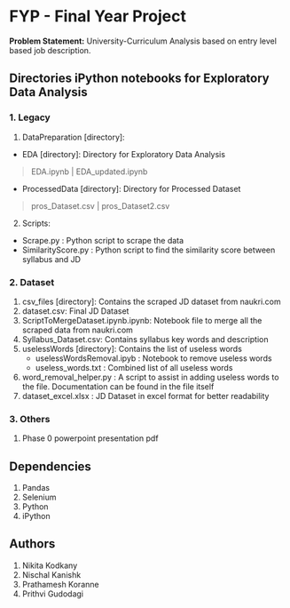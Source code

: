# FYP - Final Year Project
**Problem Statement:** University-Curriculum Analysis based on entry level based job description.
## Directories iPython notebooks for Exploratory Data Analysis
### 1. Legacy
1. DataPreparation [directory]:
* EDA [directory]: Directory for Exploratory Data Analysis
 >EDA.ipynb | EDA_updated.ipynb
* ProcessedData [directory]: Directory for Processed Dataset
> pros_Dataset.csv | pros_Dataset2.csv
2. Scripts:
* Scrape.py : Python script to scrape the data
* SimilarityScore.py : Python script to find the similarity score between syllabus and JD

### 2. Dataset
1. csv_files [directory]: Contains the scraped JD dataset from naukri.com
2. dataset.csv: Final JD Dataset
3. ScriptToMergeDataset.ipynb.ipynb: Notebook file to merge all the scraped data from naukri.com
4. Syllabus_Dataset.csv: Contains syllabus key words and description
5. uselessWords [directory]: Contains the list of useless words
    * uselessWordsRemoval.ipyb : Notebook to remove useless words 
    * useless_words.txt : Combined list of all useless words
6. word_removal_helper.py : A script to assist in adding useless words to the file. Documentation can be found in the file itself
7. dataset_excel.xlsx : JD Dataset in excel format for better readability



### 3. Others
1. Phase 0 powerpoint presentation pdf

## Dependencies
1. Pandas
2. Selenium
3. Python
4. iPython

## Authors
1. Nikita Kodkany
2. Nischal Kanishk
3. Prathamesh Koranne
4. Prithvi Gudodagi
